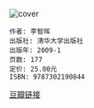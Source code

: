 ![cover](https://img9.doubanio.com/view/subject/s/public/s5995605.jpg)

    作者: 李智晖
    出版社: 清华大学出版社
    出版年: 2009-1
    页数: 177
    定价: 25.00元
    ISBN: 9787302190844

[豆瓣链接](https://book.douban.com/subject/3558780/)



















































